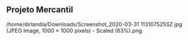 ## Projeto Mercantil
/home/dirlandia/Downloads/Screenshot_2020-03-31 113107525SZ jpg (JPEG Image, 1000 × 1000 pixels) - Scaled (63%).png
